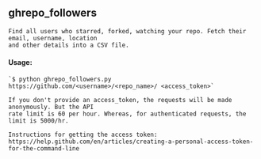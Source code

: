 ## ghrepo_followers
	Find all users who starred, forked, watching your repo. Fetch their email, username, location
	and other details into a CSV file.


#### Usage:

	`$ python ghrepo_followers.py https://github.com/<username>/<repo_name>/ <access_token>`

	If you don't provide an access_token, the requests will be made anonymously. But the API
	rate limit is 60 per hour. Whereas, for authenticated requests, the limit is 5000/hr.

	Instructions for getting the access token: https://help.github.com/en/articles/creating-a-personal-access-token-for-the-command-line

